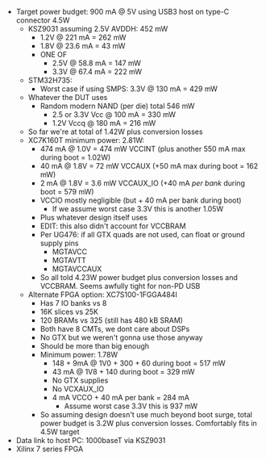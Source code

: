 * Target power budget: 900 mA @ 5V using USB3 host on type-C connector 4.5W
	* KSZ9031 assuming 2.5V AVDDH: 452 mW
		* 1.2V @ 221 mA = 262 mW
		* 1.8V @ 23.6 mA = 43 mW
		* ONE OF
			* 2.5V @ 58.8 mA = 147 mW
			* 3.3V @ 67.4 mA = 222 mW
	* STM32H735:
		* Worst case if using SMPS: 3.3V @ 130 mA = 429 mW
	* Whatever the DUT uses
		* Random modern NAND (per die) total 546 mW
			* 2.5 or 3.3V Vcc @ 100 mA = 330 mW
			* 1.2V Vccq @  180 mA = 216 mW
	* So far we're at total of 1.42W plus conversion losses
	* XC7K160T minimum power: 2.81W:
		* 474 mA @ 1.0V = 474 mW VCCINT (plus another 550 mA max during boot = 1.02W)
		* 40 mA @ 1.8V = 72 mW VCCAUX (+50 mA max during boot = 162 mW)
		* 2 mA @ 1.8V = 3.6 mW VCCAUX_IO (+40 mA *per bank* during boot = 579 mW)
		* VCCIO mostly negligible (but + 40 mA per bank during boot)
			* If we assume worst case 3.3V this is another 1.05W
		* Plus whatever design itself uses
		* EDIT: this also didn't account for VCCBRAM
		* Per UG476: if all GTX quads are not used, can float or ground supply pins
			* MGTAVCC
			* MGTAVTT
			* MGTAVCCAUX
		* So all told 4.23W power budget plus conversion losses and VCCBRAM. Seems awfully tight for non-PD USB
	* Alternate FPGA option: XC7S100-1FGGA484I
		* Has 7 IO banks vs 8
		* 16K slices vs 25K
		* 120 BRAMs vs 325 (still has 480 kB SRAM)
		* Both have 8 CMTs, we dont care about DSPs
		* No GTX but we weren't gonna use those anyway
		* Should be more than big enough
		* Minimum power: 1.78W 
			* 148 + 9mA @ 1V0 + 300 + 60 during boot = 517 mW
			* 43 mA @ 1V8 + 140 during boot = 329 mW
			* No GTX supplies
			* No VCXAUX_IO
			* 4 mA VCCO + 40 mA per bank = 284 mA
				* Assume worst case 3.3V this is 937 mW
		* So assuming design doesn't use much beyond boot surge, total power budget is 3.2W plus conversion losses. Comfortably fits in 4.5W target
* Data link to host PC: 1000baseT via KSZ9031
* Xilinx 7 series FPGA